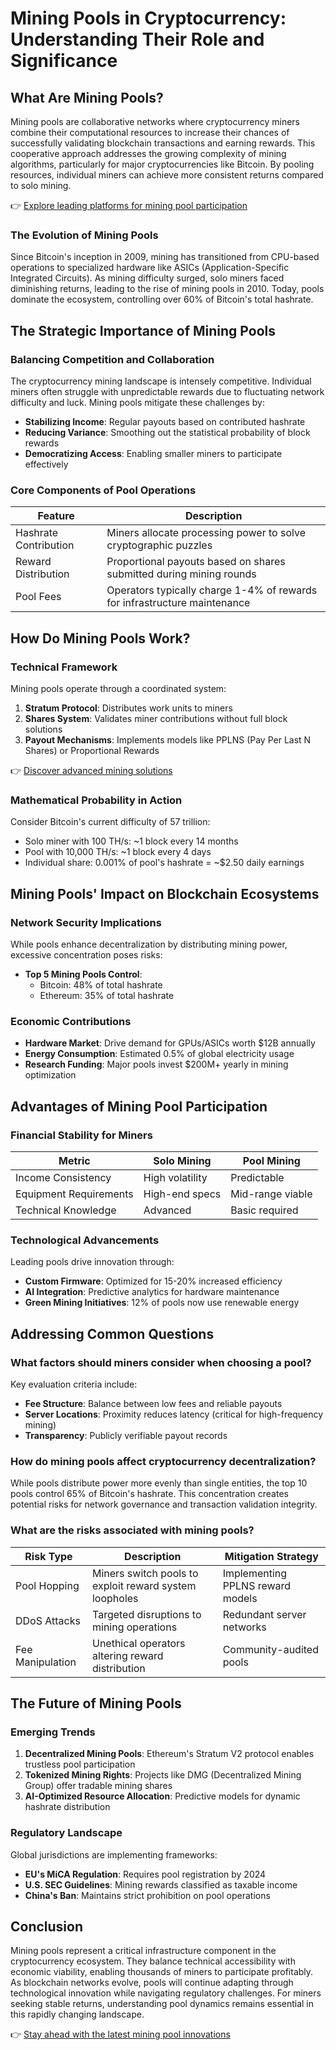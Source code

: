 # Mining Pools in Cryptocurrency: Understanding Their Role and Significance  

## What Are Mining Pools?  
Mining pools are collaborative networks where cryptocurrency miners combine their computational resources to increase their chances of successfully validating blockchain transactions and earning rewards. This cooperative approach addresses the growing complexity of mining algorithms, particularly for major cryptocurrencies like Bitcoin. By pooling resources, individual miners can achieve more consistent returns compared to solo mining.  

👉 [Explore leading platforms for mining pool participation](https://bit.ly/okx-bonus)  

### The Evolution of Mining Pools  
Since Bitcoin's inception in 2009, mining has transitioned from CPU-based operations to specialized hardware like ASICs (Application-Specific Integrated Circuits). As mining difficulty surged, solo miners faced diminishing returns, leading to the rise of mining pools in 2010. Today, pools dominate the ecosystem, controlling over 60% of Bitcoin's total hashrate.  

## The Strategic Importance of Mining Pools  
### Balancing Competition and Collaboration  
The cryptocurrency mining landscape is intensely competitive. Individual miners often struggle with unpredictable rewards due to fluctuating network difficulty and luck. Mining pools mitigate these challenges by:  
- **Stabilizing Income**: Regular payouts based on contributed hashrate  
- **Reducing Variance**: Smoothing out the statistical probability of block rewards  
- **Democratizing Access**: Enabling smaller miners to participate effectively  

### Core Components of Pool Operations  
| Feature              | Description                                                                 |  
|----------------------|-----------------------------------------------------------------------------|  
| Hashrate Contribution| Miners allocate processing power to solve cryptographic puzzles             |  
| Reward Distribution  | Proportional payouts based on shares submitted during mining rounds         |  
| Pool Fees            | Operators typically charge 1-4% of rewards for infrastructure maintenance   |  

## How Do Mining Pools Work?  
### Technical Framework  
Mining pools operate through a coordinated system:  
1. **Stratum Protocol**: Distributes work units to miners  
2. **Shares System**: Validates miner contributions without full block solutions  
3. **Payout Mechanisms**: Implements models like PPLNS (Pay Per Last N Shares) or Proportional Rewards  

👉 [Discover advanced mining solutions](https://bit.ly/okx-bonus)  

### Mathematical Probability in Action  
Consider Bitcoin's current difficulty of 57 trillion:  
- Solo miner with 100 TH/s: ~1 block every 14 months  
- Pool with 10,000 TH/s: ~1 block every 4 days  
- Individual share: 0.001% of pool's hashrate = ~$2.50 daily earnings  

## Mining Pools' Impact on Blockchain Ecosystems  
### Network Security Implications  
While pools enhance decentralization by distributing mining power, excessive concentration poses risks:  
- **Top 5 Mining Pools Control**:  
  - Bitcoin: 48% of total hashrate  
  - Ethereum: 35% of total hashrate  

### Economic Contributions  
- **Hardware Market**: Drive demand for GPUs/ASICs worth $12B annually  
- **Energy Consumption**: Estimated 0.5% of global electricity usage  
- **Research Funding**: Major pools invest $200M+ yearly in mining optimization  

## Advantages of Mining Pool Participation  
### Financial Stability for Miners  
| Metric               | Solo Mining     | Pool Mining     |  
|----------------------|-----------------|-----------------|  
| Income Consistency   | High volatility | Predictable     |  
| Equipment Requirements| High-end specs  | Mid-range viable|  
| Technical Knowledge  | Advanced        | Basic required  |  

### Technological Advancements  
Leading pools drive innovation through:  
- **Custom Firmware**: Optimized for 15-20% increased efficiency  
- **AI Integration**: Predictive analytics for hardware maintenance  
- **Green Mining Initiatives**: 12% of pools now use renewable energy  

## Addressing Common Questions  

### What factors should miners consider when choosing a pool?  
Key evaluation criteria include:  
- **Fee Structure**: Balance between low fees and reliable payouts  
- **Server Locations**: Proximity reduces latency (critical for high-frequency mining)  
- **Transparency**: Publicly verifiable payout records  

### How do mining pools affect cryptocurrency decentralization?  
While pools distribute power more evenly than single entities, the top 10 pools control 65% of Bitcoin's hashrate. This concentration creates potential risks for network governance and transaction validation integrity.  

### What are the risks associated with mining pools?  
| Risk Type            | Description                                                                 | Mitigation Strategy                          |  
|----------------------|-----------------------------------------------------------------------------|----------------------------------------------|  
| Pool Hopping         | Miners switch pools to exploit reward system loopholes                      | Implementing PPLNS reward models             |  
| DDoS Attacks         | Targeted disruptions to mining operations                                   | Redundant server networks                    |  
| Fee Manipulation     | Unethical operators altering reward distribution                            | Community-audited pools                      |  

## The Future of Mining Pools  
### Emerging Trends  
1. **Decentralized Mining Pools**: Ethereum's Stratum V2 protocol enables trustless pool participation  
2. **Tokenized Mining Rights**: Projects like DMG (Decentralized Mining Group) offer tradable mining shares  
3. **AI-Optimized Resource Allocation**: Predictive models for dynamic hashrate distribution  

### Regulatory Landscape  
Global jurisdictions are implementing frameworks:  
- **EU's MiCA Regulation**: Requires pool registration by 2024  
- **U.S. SEC Guidelines**: Mining rewards classified as taxable income  
- **China's Ban**: Maintains strict prohibition on pool operations  

## Conclusion  
Mining pools represent a critical infrastructure component in the cryptocurrency ecosystem. They balance technical accessibility with economic viability, enabling thousands of miners to participate profitably. As blockchain networks evolve, pools will continue adapting through technological innovation while navigating regulatory challenges. For miners seeking stable returns, understanding pool dynamics remains essential in this rapidly changing landscape.  

👉 [Stay ahead with the latest mining pool innovations](https://bit.ly/okx-bonus)  
